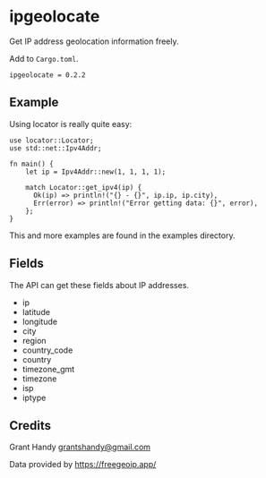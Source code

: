 # ipgeolocate
Get IP address geolocation information freely.

Add to `Cargo.toml`.
```
ipgeolocate = 0.2.2
```

## Example
Using locator is really quite easy:
```
use locator::Locator;
use std::net::Ipv4Addr;

fn main() {
    let ip = Ipv4Addr::new(1, 1, 1, 1);

    match Locator::get_ipv4(ip) {
      Ok(ip) => println!("{} - {}", ip.ip, ip.city),
      Err(error) => println!("Error getting data: {}", error),
    };
}
```

This and more examples are found in the examples directory.

## Fields
The API can get these fields about IP addresses.

- ip
- latitude
- longitude
- city
- region
- country_code
- country
- timezone_gmt
- timezone
- isp
- iptype

## Credits
Grant Handy <grantshandy@gmail.com>

Data provided by https://freegeoip.app/

